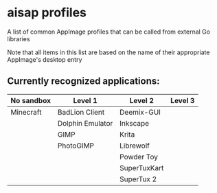 # aisap profiles
A list of common AppImage profiles that can be called from external Go libraries

Note that all items in this list are based on the name of their appropriate AppImage's desktop entry

## Currently recognized applications:
| No sandbox | Level 1 | Level 2 | Level 3 |
|-|-|-|-|
| Minecraft  | BadLion Client | Deemix-GUI ||
|| Dolphin Emulator | Inkscape ||
|| GIMP | Krita ||
|| PhotoGIMP | Librewolf ||
||| Powder Toy ||
||| SuperTuxKart ||
||| SuperTux 2 ||
